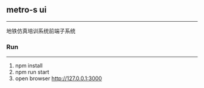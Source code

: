 ## metro-s ui
---
地铁仿真培训系统前端子系统

### Run
---
1. npm install
2. npm run start
3. open browser http://127.0.0.1:3000


